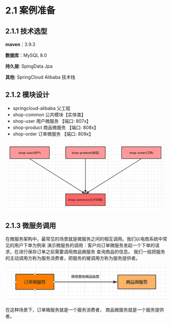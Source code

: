 # 2.1 案例准备

## 2.1.1 技术选型

**maven**：3.9.3&#x20;

**数据库**：MySQL 8.0

**持久层**: SpingData Jpa&#x20;

**其他**: SpringCloud Alibaba 技术栈

## 2.1.2 模块设计

* springcloud-alibaba 父工程&#x20;
* shop-common 公共模块【实体类】&#x20;
* shop-user 用户微服务 【端口: 807x】&#x20;
* shop-product 商品微服务 【端口: 808x】&#x20;
* shop-order 订单微服务 【端口: 809x】

![](<../.gitbook/assets/image (20).png>)

## 2.1.3 微服务调用

在微服务架构中，最常见的场景就是微服务之间的相互调用。我们以电商系统中常见的用户下单为例来 演示微服务的调用：客户向订单微服务发起一个下单的请求，在进行保存订单之前需要调用商品微服务 查询商品的信息。 我们一般把服务的主动调用方称为服务消费者，把服务的被调用方称为服务提供者。

![](<../.gitbook/assets/image (12) (1).png>)

在这种场景下，订单微服务就是一个服务消费者， 商品微服务就是一个服务提供者。

